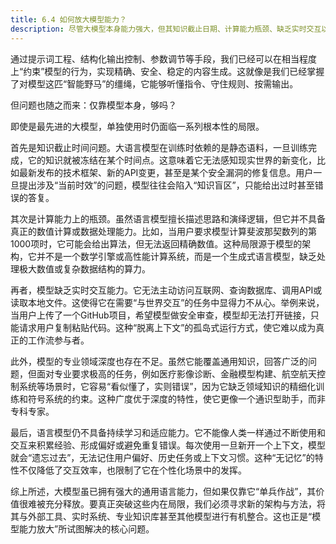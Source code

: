 ```yaml
---
title: 6.4 如何放大模型能力？
description: 尽管大模型本身能力强大，但其知识截止日期、计算能力瓶颈、缺乏实时交互以及无法持续学习等内在局限性，使其难以独立应对真实世界的复杂任务。要真正释放其潜力、放大其能力，就必须将其与外部工具、实时数据源、专业知识库和API进行整合，使其从一个封闭的“语言大脑”演变为一个开放的、能够与世界互动的智能体。
---
```


通过提示词工程、结构化输出控制、参数调节等手段，我们已经可以在相当程度上“约束”模型的行为，实现精确、安全、稳定的内容生成。这就像是我们已经掌握了对模型这匹“智能野马”的缰绳，它能够听懂指令、守住规则、按需输出。

但问题也随之而来：仅靠模型本身，够吗？

即使是最先进的大模型，单独使用时仍面临一系列根本性的局限。

首先是知识截止时间问题。大语言模型在训练时依赖的是静态语料，一旦训练完成，它的知识就被冻结在某个时间点。这意味着它无法感知现实世界的新变化，比如最新发布的技术框架、新的API变更，甚至是某个安全漏洞的修复信息。用户一旦提出涉及“当前时效”的问题，模型往往会陷入“知识盲区”，只能给出过时甚至错误的答复。

其次是计算能力上的瓶颈。虽然语言模型擅长描述思路和演绎逻辑，但它并不具备真正的数值计算或数据处理能力。比如，当用户要求模型计算斐波那契数列的第1000项时，它可能会给出算法，但无法返回精确数值。这种局限源于模型的架构，它并不是一个数学引擎或高性能计算系统，而是一个生成式语言模型，缺乏处理极大数值或复杂数据结构的算力。

再者，模型缺乏实时交互能力。它无法主动访问互联网、查询数据库、调用API或读取本地文件。这使得它在需要“与世界交互”的任务中显得力不从心。举例来说，当用户上传了一个GitHub项目，希望模型做安全审查，模型却无法打开链接，只能请求用户复制粘贴代码。这种“脱离上下文”的孤岛式运行方式，使它难以成为真正的工作流参与者。

此外，模型的专业领域深度也存在不足。虽然它能覆盖通用知识，回答广泛的问题，但面对专业要求极高的任务，例如医疗影像诊断、金融模型构建、航空航天控制系统等场景时，它容易“看似懂了，实则错误”，因为它缺乏领域知识的精细化训练和符号系统的约束。这种广度优于深度的特性，使它更像一个通识型助手，而非专科专家。

最后，语言模型仍不具备持续学习和适应能力。它不能像人类一样通过不断使用和交互来积累经验、形成偏好或避免重复错误。每次使用一旦新开一个上下文，模型就会“遗忘过去”，无法记住用户偏好、历史任务或上下文习惯。这种“无记忆”的特性不仅降低了交互效率，也限制了它在个性化场景中的发挥。

综上所述，大模型虽已拥有强大的通用语言能力，但如果仅靠它“单兵作战”，其价值很难被充分释放。要真正突破这些内在局限，我们必须寻求新的架构与方法，将其与外部工具、实时系统、专业知识库甚至其他模型进行有机整合。这也正是“模型能力放大”所试图解决的核心问题。